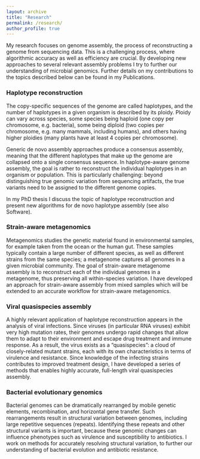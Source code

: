 ```yaml
---
layout: archive
title: "Research"
permalink: /research/
author_profile: true
---
```


My research focuses on genome assembly, the process of reconstructing a genome 
from sequencing data. This is a challenging process, where algorithmic accuracy 
as well as efficiency are crucial. By developing new approaches to several 
relevant assembly problems I try to further our understanding of microbial 
genomics. Further details on my contributions to the topics described below 
can be found in my Publications.


### Haplotype reconstruction

The copy-specific sequences of the genome are called haplotypes, and the number 
of haplotypes in a given organism is described by its ploidy. Ploidy can vary 
across species, some species being haploid (one copy per chromosome, e.g. 
bacteria), some being diploid (two copies per chromosome, e.g. many mammals, 
including humans), and others having higher ploidies (many plants have at least 
4 copies per chromosome).

Generic de novo assembly approaches produce a consensus assembly, meaning that 
the different haplotypes that make up the genome are collapsed onto a single 
consensus sequence. In haplotype-aware genome assembly, the goal is rather to 
reconstruct the individual haplotypes in an organism or population. This is 
particularly challenging: beyond distinguishing true genomic variation from 
sequencing artifacts, the true variants need to be assigned to the different 
genome copies.

In my PhD thesis I discuss the topic of haplotype reconstruction and present 
new algorithms for de novo haplotype assembly (see also Software).

 
### Strain-aware metagenomics

Metagenomics studies the genetic material found in environmental samples, for 
example taken from the ocean or the human gut. These samples typically contain 
a large number of different species, as well as different strains from the 
same species; a metagenome captures all genomes in a given microbial community. 
The goal of strain-aware metagenome assembly is to reconstruct each of the 
individual genomes in a metagenome, thus preserving all within-species 
variation. I have developed an approach for strain-aware assembly from mixed 
samples which will be extended to an accurate workflow for strain-aware 
metagenomics.

 
### Viral quasispecies assembly

A highly relevant application of haplotype reconstruction appears in the 
analysis of viral infections. Since viruses (in particular RNA viruses) exhibit 
very high mutation rates, their genomes undergo rapid changes that allow them 
to adapt to their environment and escape drug treatment and immune response. As 
a result, the virus exists as a “quasispecies”: a cloud of closely-related 
mutant strains, each with its own characteristics in terms of virulence and 
resistance. Since knowledge of the infecting strains contributes to improved 
treatment design, I have developed a series of methods that enables highly 
accurate, full-length viral quasispecies assembly.

 
### Bacterial evolutionary genomics

Bacterial genomes can be dramatically rearranged by mobile genetic elements, 
recombination, and horizontal gene transfer. Such rearrangements result in 
structural variation between genomes, including large repetitive sequences 
(repeats). Identifying these repeats and other structural variants is important, 
because these genomic changes can influence phenotypes such as virulence and 
susceptibility to antibiotics. I work on methods for accurately resolving 
structural variation, to further our understanding of bacterial evolution and 
antibiotic resistance.
